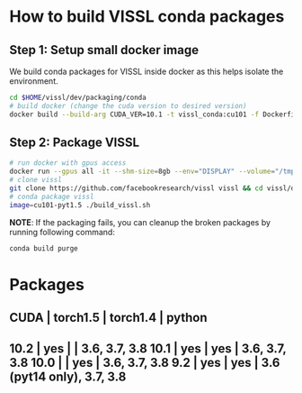 # How to build VISSL conda packages

## Step 1: Setup small docker image

We build conda packages for VISSL inside docker as this helps isolate the environment.

```bash
cd $HOME/vissl/dev/packaging/conda
# build docker (change the cuda version to desired version)
docker build --build-arg CUDA_VER=10.1 -t vissl_conda:cu101 -f Dockerfile .
```

## Step 2: Package VISSL

```bash
# run docker with gpus access
docker run --gpus all -it --shm-size=8gb --env="DISPLAY" --volume="/tmp/.X11-unix:/tmp/.X11-unix:rw" vissl_conda:cu101
# clone vissl
git clone https://github.com/facebookresearch/vissl vissl && cd vissl/dev/packaging/conda
# conda package vissl
image=cu101-pyt1.5 ./build_vissl.sh
```

**NOTE**: If the packaging fails, you can cleanup the broken packages by running following command:
```bash
conda build purge
```

# Packages

CUDA |   torch1.5  |  torch1.4  |            python
-------------------------------------------------------------
10.2 |    yes      |            |  3.6, 3.7, 3.8
10.1 |    yes      |   yes      |  3.6, 3.7, 3.8
10.0 |             |   yes      |  3.6, 3.7, 3.8
9.2  |    yes      |   yes      |  3.6 (pyt14 only), 3.7, 3.8
-------------------------------------------------------------
